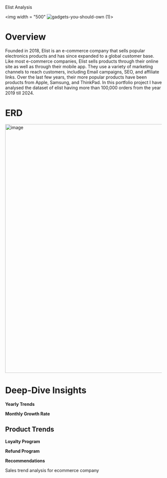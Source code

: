 
Elist Analysis

<img width = "500" ![gadgets-you-should-own (1)](https://github.com/user-attachments/assets/27bf5260-0b6c-4f33-8e41-70e6cd6c602c)>


# Overview
Founded in 2018, Elist is an e-commerce company that sells popular electronics products and has since expanded to a global customer base. Like most e-commerce companies, Elist sells products through their online site as well as through their mobile app. They use a variety of marketing channels to reach customers, including Email campaigns, SEO, and affiliate links. Over the last few years, their more popular products have been products from Apple, Samsung, and ThinkPad. In this portfolio project I have analysed the dataset of elist having more than 100,000 orders from the year 2019 till 2024.

# ERD
<img width="800" alt ="image" src= "https://github.com/user-attachments/assets/4dff2cab-73bd-4198-b442-43e96349d7c3">

# Deep-Dive Insights


**Yearly Trends**

**Monthly Growth Rate**

## Product Trends

**Loyalty Program**

**Refund Program**

**Recommendations**


Sales trend analysis for ecommerce company
